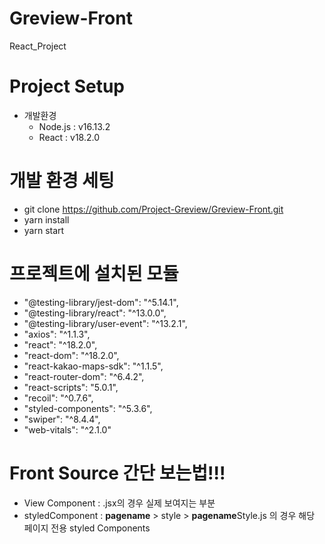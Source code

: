 # Greview-Front
React_Project


# Project Setup
- 개발환경
  - Node.js : v16.13.2
  - React : v18.2.0

# 개발 환경 세팅
- git clone https://github.com/Project-Greview/Greview-Front.git
- yarn install
- yarn start

# 프로젝트에 설치된 모듈
- "@testing-library/jest-dom": "^5.14.1",
- "@testing-library/react": "^13.0.0",
- "@testing-library/user-event": "^13.2.1",
- "axios": "^1.1.3",
- "react": "^18.2.0",
- "react-dom": "^18.2.0",
- "react-kakao-maps-sdk": "^1.1.5",
- "react-router-dom": "^6.4.2",
- "react-scripts": "5.0.1",
- "recoil": "^0.7.6",
- "styled-components": "^5.3.6",
- "swiper": "^8.4.4",
- "web-vitals": "^2.1.0"

# Front Source 간단 보는법!!!
- View Component : .jsx의 경우 실제 보여지는 부분
- styledComponent : **pagename** > style > **pagename**Style.js 의 경우 해당 페이지 전용 styled Components
